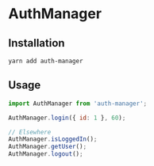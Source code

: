 # AuthManager

## Installation

```
yarn add auth-manager
```

## Usage

```js
import AuthManager from 'auth-manager';

AuthManager.login({ id: 1 }, 60);

// Elsewhere
AuthManager.isLoggedIn();
AuthManager.getUser();
AuthManager.logout();
```
